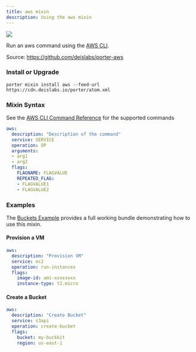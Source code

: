 ```yaml
---
title: aws mixin
description: Using the aws mixin
---
```


<img src="/images/mixins/aws.svg" class="mixin-logo"/>

Run an aws command using the [AWS CLI](https://docs.aws.amazon.com/cli/latest/reference/index.html#cli-aws).

Source: https://github.com/deislabs/porter-aws

### Install or Upgrade
```
porter mixin install aws --feed-url https://cdn.deislabs.io/porter/atom.xml
```

### Mixin Syntax

See the [AWS CLI Command Reference](https://docs.aws.amazon.com/cli/latest/reference/index.html#cli-aws) for the supported commands

```yaml
aws:
  description: "Description of the command"
  service: SERVICE
  operation: OP
  arguments:
  - arg1
  - arg2
  flags:
    FLAGNAME: FLAGVALUE
    REPEATED_FLAG:
    - FLAGVALUE1
    - FLAGVALUE2
```

### Examples

The [Buckets Example](https://github.com/deislabs/porter-aws/tree/master/examples/buckets) provides a full working bundle demonstrating how to use this mixin.

#### Provision a VM

```yaml
aws:
  description: "Provision VM"
  service: ec2
  operation: run-instances
  flags:
    image-id: ami-xxxxxxxx
    instance-type: t2.micro
```

#### Create a Bucket

```yaml
aws:
  description: "Create Bucket"
  service: s3api
  operation: create-bucket
  flags:
    bucket: my-buckkit
    region: us-east-1
```